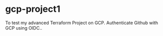 # gcp-project1
To test my advanced Terraform Project on GCP.
Authenticate Github with GCP using OIDC..